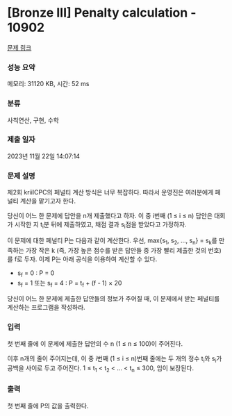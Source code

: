 # [Bronze III] Penalty calculation - 10902 

[문제 링크](https://www.acmicpc.net/problem/10902) 

### 성능 요약

메모리: 31120 KB, 시간: 52 ms

### 분류

사칙연산, 구현, 수학

### 제출 일자

2023년 11월 22일 14:07:14

### 문제 설명

<p>제2회 kriiICPC의 페널티 계산 방식은 너무 복잡하다. 따라서 운영진은 여러분에게 페널티 계산을 맡기고자 한다.</p>

<p>당신이 어느 한 문제에 답안을 n개 제출했다고 하자. 이 중 i번째 (1 ≤ i ≤ n) 답안은 대회가 시작한 지 t<sub>i</sub>분 뒤에 제출하였고, 채점 결과 s<sub>i</sub>점을 받았다고 가정하자.</p>

<p>이 문제에 대한 페널티 P는 다음과 같이 계산한다. 우선, max{s<sub>1</sub>, s<sub>2</sub>, ..., s<sub>n</sub>} = s<sub>k</sub>를 만족하는 가장 작은 k (즉, 가장 높은 점수를 받은 답안들 중 가장 빨리 제출한 것의 번호)를 f로 두자. 이제 P는 아래 공식을 이용하여 계산할 수 있다.</p>

<ul>
	<li>s<sub>f</sub> = 0 : P = 0</li>
	<li>s<sub>f</sub> = 1 또는 s<sub>f</sub> = 4 : P = t<sub>f</sub> + (f - 1) × 20</li>
</ul>

<p>당신이 어느 한 문제에 제출한 답안들의 정보가 주어질 때, 이 문제에서 받는 페널티를 계산하는 프로그램을 작성하라.</p>

### 입력 

 <p>첫 번째 줄에 이 문제에 제출한 답안의 수 n (1 ≤ n ≤ 100)이 주어진다.</p>

<p>이후 n개의 줄이 주어지는데, 이 중 i번째 (1 ≤ i ≤ n)번째 줄에는 두 개의 정수 t<sub>i</sub>와 s<sub>i</sub>가 공백을 사이로 두고 주어진다. 1 ≤ t<sub>1</sub> < t<sub>2</sub> < ... < t<sub>n</sub> ≤ 300, 임이 보장된다.</p>

### 출력 

 <p>첫 번째 줄에 P의 값을 출력한다.</p>

